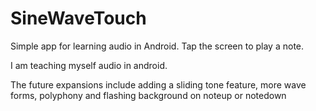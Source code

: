 SineWaveTouch
=============

Simple app for learning audio in Android.  Tap the screen to play a note.  

I am teaching myself audio in android.  

The future expansions include adding a sliding tone feature,
more wave forms, polyphony and flashing background on noteup or notedown
